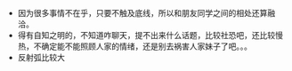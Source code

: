 + 因为很多事情不在乎，只要不触及底线，所以和朋友同学之间的相处还算融洽。
+ 得有自知之明的，不知道咋聊天，提不出来什么话题，比较社恐吧，还比较慢热，不确定能不能照顾人家的情绪，还是别去祸害人家妹子了吧。。。
+ 反射弧比较大